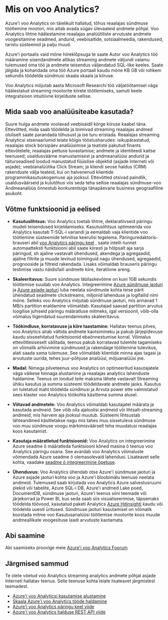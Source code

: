 <properties 
    pageTitle="Sissejuhatus voo Analytics | Microsoft Azure'i" 
    description="Lisateavet voo Analytics hallatav teenus, mis aitab teil soovitud Internet, asjade streaming andmeid analüüsida reaalajas." 
    keywords="Kasutusanalüüsi hallatav teenus, teenused, voo töötlemine, streaming analytics, mis on voo analytics"
    services="stream-analytics" 
    documentationCenter="" 
    authors="jeffstokes72" 
    manager="jhubbard" 
    editor="cgronlun"/>

<tags 
    ms.service="stream-analytics" 
    ms.devlang="na" 
    ms.topic="get-started-article" 
    ms.tgt_pltfrm="na" 
    ms.workload="data-services" 
    ms.date="09/26/2016" 
    ms.author="jeffstok"/>


# <a name="what-is-stream-analytics"></a>Mis on voo Analytics?

Azure'i voo Analytics on täielikult hallatud, tõhus reaalajas sündmuse töötlemine mootori, mis aitab avada sügav ülevaateid andmete põhjal. Voo Analytics lihtne häälestamine reaalajas analüütiliste arvutuste andmete voogesitamine seadmed, andurid, veebisaitide, sotsiaalmeedia, rakendused, taristu süsteemid ja palju muud.

Azure'i portaalis vaid mõne hiireklõpsuga te saate Autor voo Analytics töö määramine sisendandmete allikas streaming andmete väljundi valamu tulemused oma töö ja andmete teisendus väljendatud SQL-like keeles. Saate jälgida ja kohandada oma töö Azure portaali kaudu mõne KB GB või rohkem sekundis töödelda sündmusi skaala skaala ja kiiruse.

Voo Analytics mõjutab aasta Microsoft Researchi töö väljatöötamisel väga häälestatud streaming mootorite kiirete töötlemiseks, samuti keele integratsioon intuitiivne kirjelduste sellise.

## <a name="what-can-i-use-stream-analytics-for"></a>Mida saab voo analüüsiteabe kasutada?
Suure hulga andmete voolavad veebisaidil kõrge kiiruse kaabel täna. Ettevõtted, mida saab töödelda ja toimivad streaming reaalajas andmed oluliselt saate parandada tõhusust ja ise turu eristada. Reaalajas streaming Analyticsi stsenaariumid leiate kõigis tööstusharudes: isikupärastatud, reaalajas stock börsipäev analüüsimise ja teatiste pakutud finants ettevõtetele; reaalajas pettuse tuvastamise; andmete ja identiteedi kaitse teenused; usaldusväärne manustamisest ja andmeanalüüsi andurid ja täiturseadised loodud manustatud füüsilise objektid (asjade Interneti või asjade); veebianalüütika Click Stream; ja kliendi seose haldus (CRM) rakenduste välja teateid, kui on halvenenud klientide programmikasutuskogemuse aja jooksul. Ettevõtted otsivad paindlik, usaldusväärseid ja kulutõhus viis seda teha sellise reaalajas sündmuse-voo Andmeanalüüs õnnestub konkurentsiga tänapäevane business geograafiline asukoht.

## <a name="key-capabilities-and-benefits"></a>Võtme funktsioonid ja eelised
-   **Kasutuslihtsus:** Voo Analytics toetab lihtne, deklaratiivseid päringu mudeli teisendused kirjeldamiseks. Kasutuslihtsus optimeerida voo Analytics kasutab T-SQL-i variandi ja eemaldab vaja klientide voo töötlemine süsteemide tehnilise keerulisi tegelema. Päringuredaktoris-brauseri abil [voo Analytics päringu keel](https://msdn.microsoft.com/library/azure/dn834998.aspx) , saate intelli-tunnet automaatteksti funktsiooni abil saate kiiresti ja hõlpsalt aja sarja päringud, sh ajaline vastavalt ühendused, akendega ja agregaadid, ajaline filtrite ja muude levinud toiminguid nagu ühendused, agregaadid, prognooside ja filtreid rakendada. Lisaks võimaldab brauseris päringu testimise vastu näidisfaili andmete kiire, iteratiivne areng.  

-   **Skaleeritavus:** Suure sündmuse läbilaskevõime on kuni 1GB sekundis töötlemise suudab voo Analytics. Integreerimine [Azure sündmuse jaoturi](https://azure.microsoft.com/services/event-hubs/) ja [Azure asjade jaoturi](https://azure.microsoft.com/services/iot-hub/) luba neelata sündmuste kohta teise pärit ühendatud seadmete clickstreams, miljonid lahenduse ja logifailid nimi mõne. Selleks voo Analytics mõjutab sündmuse jaoturi, mis annavad 1 MB/s partition eraldamine võimaldab. Kasutajad saavad partition arvutus loogilise juhiseid päringu määratluse mitmeks, igal versioonil, võib-olla võimalus liigendatud suurendamiseks skaleeritavus.  

-   **Töökindluse, korratavuse ja kiire taastamine:** Hallatav teenus pilves, voo Analytics aitab vältida andmete kaotsimineku ja pakub järjepidevuse kaudu sisseehitatud funktsioonid ebaõnnestumise korral. Võimalus ettevõttesiseselt säilitada, teenus pakub korratavad tulemite tagamiseks on võimalik arhiivimine sündmused ja rakendage töötlemine tulevikus, alati saada sama tulemuse. See võimaldab klientide minna ajas tagasi ja arvutuste uurida, tehes juur-põhjuse analüüsi, mõjuanalüüsi jne.  

-   **Madal:** Nimega pilveteenus voo Analytics on optimeeritud kasutajatele väga väikese hinnaga alustamine ja reaalajas analytics lahenduste haldamine. Teenus on loodud teile maksma lähete vastavalt Streaming ühiku kasutus ja summa süsteemi töödeldavate andmete jaoks. Kasutus on tuletatud maht töödelda sündmusi ja Arvuta power ette valmistatud sees klaster voo Analytics töökohta käsitlema summa alusel.  

-   **Viitavad andmetele:** Voo Analytics võimaldab kasutajatel määrata ja kasutada andmeid. See võib olla ajaloolisi andmeid või lihtsalt-streaming andmeid, mis harvem aja jooksul muutub. Süsteemi lihtsustab lähteandmed käsitletakse nagu mis tahes muu sissetuleva sündmuse voo muu sündmuse voogu märkimisväärselt teha muudatusi reaalajas koos kasutamist.  

-   **Kasutaja määratletud funktsioonid:** Voo Analytics on integreerimine Azure seadme õ määratleda funktsiooni kõned masina õ teenus voo Analytics päringu osana. See avardab voo Analytics võimaluste võimendada Azure seadme õ olemasolevaid lahendusi. Lisateavet selle kohta, vaadake [seadme õ integreerimine õpetuse](stream-analytics-machine-learning-integration-tutorial.md).

-   **Ühenduvus:** Voo Analytics ühendab otse Azure'i sündmuse jaoturi ja Azure asjade jaoturi kohta voo ja Azure'i bloobimälu teenuse neelata andmeid. Tulemused saab kirjutada voo Analytics Azure salvestusruumi plekid või tabelite, Azure SQL-i DB, Azure'i andmed Lake poed, DocumentDB, sündmuse jaoturi, Azure'i teenus siini teemade või järjekorrad ja Power BI, kus seda saab siis visualiseerimise, täpsemaks töödelda töövood, kasutatud paketi Analytics [Azure Hdinsighti](https://azure.microsoft.com/services/hdinsight/) kaudu või töödelda uuesti üritused. Sündmuse jaoturi kasutamisel on võimalik koostada mitme voo Kasutusanalüüsi töötlemise mootorite koos muude andmeallikate voogesituse laadi arvutuste kaotamata.  

## <a name="get-help"></a>Abi saamine
Abi saamiseks proovige meie [Azure'i voo Analytics Foorum](https://social.msdn.microsoft.com/Forums/en-US/home?forum=AzureStreamAnalytics)

## <a name="next-steps"></a>Järgmised sammud
Te olete võetud voo Analytics streaming analytics andmete põhjal asjade Interneti hallatav teenus. Selle teenuse kohta leiate lisateavet järgmistest teemadest.

- [Azure'i voo Analyticsi kasutamise alustamine](stream-analytics-get-started.md)
- [Skaala Azure'i voo Analytics tööde haldamine](stream-analytics-scale-jobs.md)
- [Azure'i voo Analytics päringu keel viide](https://msdn.microsoft.com/library/azure/dn834998.aspx)
- [Azure'i voo Analytics halduse REST API viide](https://msdn.microsoft.com/library/azure/dn835031.aspx)

